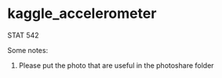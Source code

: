 kaggle_accelerometer
====================

STAT 542

Some notes:

1. Please put the photo that are useful in the photoshare folder
